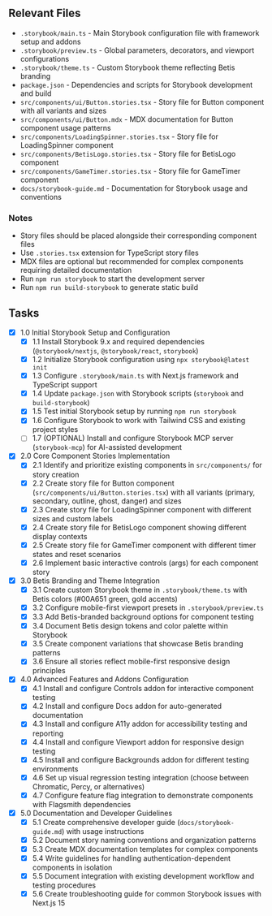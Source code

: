 ## Relevant Files

- `.storybook/main.ts` - Main Storybook configuration file with framework setup and addons
- `.storybook/preview.ts` - Global parameters, decorators, and viewport configurations
- `.storybook/theme.ts` - Custom Storybook theme reflecting Betis branding
- `package.json` - Dependencies and scripts for Storybook development and build
- `src/components/ui/Button.stories.tsx` - Story file for Button component with all variants and sizes
- `src/components/ui/Button.mdx` - MDX documentation for Button component usage patterns
- `src/components/LoadingSpinner.stories.tsx` - Story file for LoadingSpinner component
- `src/components/BetisLogo.stories.tsx` - Story file for BetisLogo component
- `src/components/GameTimer.stories.tsx` - Story file for GameTimer component
- `docs/storybook-guide.md` - Documentation for Storybook usage and conventions

### Notes

- Story files should be placed alongside their corresponding component files
- Use `.stories.tsx` extension for TypeScript story files
- MDX files are optional but recommended for complex components requiring detailed documentation
- Run `npm run storybook` to start the development server
- Run `npm run build-storybook` to generate static build

## Tasks

- [x] 1.0 Initial Storybook Setup and Configuration
  - [x] 1.1 Install Storybook 9.x and required dependencies (`@storybook/nextjs`, `@storybook/react`, `storybook`)
  - [x] 1.2 Initialize Storybook configuration using `npx storybook@latest init`
  - [x] 1.3 Configure `.storybook/main.ts` with Next.js framework and TypeScript support
  - [x] 1.4 Update `package.json` with Storybook scripts (`storybook` and `build-storybook`)
  - [x] 1.5 Test initial Storybook setup by running `npm run storybook`
  - [x] 1.6 Configure Storybook to work with Tailwind CSS and existing project styles
  - [ ] 1.7 (OPTIONAL) Install and configure Storybook MCP server (`storybook-mcp`) for AI-assisted development

- [x] 2.0 Core Component Stories Implementation
  - [x] 2.1 Identify and prioritize existing components in `src/components/` for story creation
  - [x] 2.2 Create story file for Button component (`src/components/ui/Button.stories.tsx`) with all variants (primary, secondary, outline, ghost, danger) and sizes
  - [x] 2.3 Create story file for LoadingSpinner component with different sizes and custom labels
  - [x] 2.4 Create story file for BetisLogo component showing different display contexts
  - [x] 2.5 Create story file for GameTimer component with different timer states and reset scenarios
  - [x] 2.6 Implement basic interactive controls (args) for each component story

- [x] 3.0 Betis Branding and Theme Integration
  - [x] 3.1 Create custom Storybook theme in `.storybook/theme.ts` with Betis colors (#00A651 green, gold accents)
  - [x] 3.2 Configure mobile-first viewport presets in `.storybook/preview.ts`
  - [x] 3.3 Add Betis-branded background options for component testing
  - [x] 3.4 Document Betis design tokens and color palette within Storybook
  - [x] 3.5 Create component variations that showcase Betis branding patterns
  - [x] 3.6 Ensure all stories reflect mobile-first responsive design principles

- [x] 4.0 Advanced Features and Addons Configuration
  - [x] 4.1 Install and configure Controls addon for interactive component testing
  - [x] 4.2 Install and configure Docs addon for auto-generated documentation
  - [x] 4.3 Install and configure A11y addon for accessibility testing and reporting
  - [x] 4.4 Install and configure Viewport addon for responsive design testing
  - [x] 4.5 Install and configure Backgrounds addon for different testing environments
  - [x] 4.6 Set up visual regression testing integration (choose between Chromatic, Percy, or alternatives)
  - [x] 4.7 Configure feature flag integration to demonstrate components with Flagsmith dependencies

- [x] 5.0 Documentation and Developer Guidelines
  - [x] 5.1 Create comprehensive developer guide (`docs/storybook-guide.md`) with usage instructions
  - [x] 5.2 Document story naming conventions and organization patterns
  - [x] 5.3 Create MDX documentation templates for complex components
  - [x] 5.4 Write guidelines for handling authentication-dependent components in isolation
  - [x] 5.5 Document integration with existing development workflow and testing procedures
  - [x] 5.6 Create troubleshooting guide for common Storybook issues with Next.js 15
